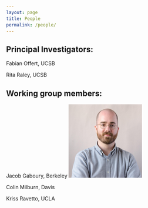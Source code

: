 ```yaml
---
layout: page
title: People
permalink: /people/
---
```


## Principal Investigators:

Fabian Offert, UCSB

Rita Raley, UCSB

## Working group members:

Jacob Gaboury, Berkeley
<img src="https://github.com/criticalML/criticalML.github.io/blob/main/images/Gaboury_Headshot_MITPress.jpg" alt="Gaboury" width="200" height="200"/>


Colin Milburn, Davis

Kriss Ravetto, UCLA

